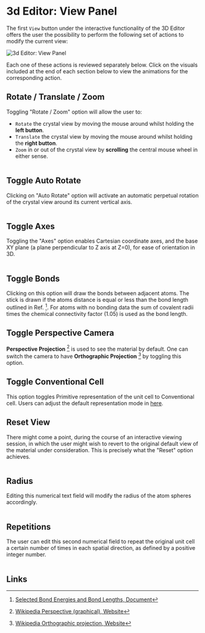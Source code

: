 # 3d Editor: View Panel

The first `View` button <i class="zmdi zmdi-eye zmdi-hc-border"></i> under the interactive functionality of the 3D Editor offers the user the possibility to perform the following set of actions to modify the current view: 

![3d Editor: View Panel](../../images/materials-designer/view-features-viewer.png "3d Editor: View Panel")
 
Each one of these actions is reviewed separately below. Click on the visuals included at the end of each section below to view the animations for the corresponding action.    
 
## Rotate / Translate / Zoom

Toggling "Rotate / Zoom" option will allow the user to:

- `Rotate` the crystal view by moving the mouse around whilst holding the **left button**.
- `Translate` the crystal view by moving the mouse around whilst holding the **right button**.
- `Zoom` in or out of the crystal view by **scrolling** the central mouse wheel in either sense.

<img data-gifffer="/images/materials-designer/ViewerViewZoom.gif" />

## Toggle Auto Rotate

Clicking on "Auto Rotate" option will activate an automatic perpetual rotation of the crystal view around its current vertical axis.

<img data-gifffer="/images/materials-designer/ViewerViewAuto.gif" />

## Toggle Axes
<!-- TODO by GM -->

Toggling the "Axes" option enables Cartesian coordinate axes, and the base XY plane (a plane perpendicular to Z axis at Z=0), for ease of orientation in 3D.

<img data-gifffer="/images/materials-designer/ViewerViewAxes.gif" />

## Toggle Bonds
<!-- TODO by GM -->

Clicking on this option will draw the bonds between adjacent atoms. The stick is drawn if the atoms distance is equal or less than the bond length outlined in Ref. [^1]. For atoms with no bonding data the sum of covalent radii times the chemical connectivity factor (1.05) is used as the bond length.

## Toggle Perspective Camera
<!-- TODO by GM -->

**Perspective Projection** [^2] is used to see the material by default. One can switch the camera to have **Orthographic Projection** [^3] by toggling this option.

## Toggle Conventional Cell
<!-- TODO by GM -->

This option toggles Primitive representation of the unit cell to Conventional cell. Users can adjust the default representation mode in [here](../../accounts/ui/preferences/settings.md). 

## Reset View

There might come a point, during the course of an interactive viewing session, in which the user might wish to revert to the original default view of the material under consideration. This is precisely what the "Reset" option achieves.

<img data-gifffer="/images/materials-designer/ViewerViewReset.gif" />

## Radius

Editing this numerical text field will modify the radius of the atom spheres accordingly.

<img data-gifffer="/images/materials-designer/ViewerViewRadius.gif" />
  
## Repetitions

The user can edit this second numerical field to repeat the original unit cell a certain number of times in each spatial direction, as defined by a positive integer number. 

<img data-gifffer="/images/materials-designer/ViewerViewRepetitions.gif" />

## Links

[^1]: [Selected Bond Energies and Bond Lengths, Document](http://www.chem.tamu.edu/rgroup/connell/linkfiles/bonds.pdf)

[^2]: [Wikipedia Perspective (graphical), Website](https://en.wikipedia.org/wiki/Perspective_(graphical))

[^3]: [Wikipedia Orthographic projection, Website](https://en.wikipedia.org/wiki/Orthographic_projection)
